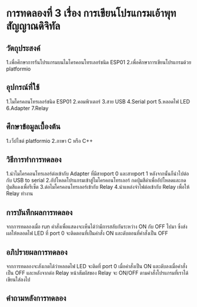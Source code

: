 # การทดลองที่ 3 เรื่อง การเขียนโปรแกรมเอ้าพุทสัญญาณดิจิทัล

## วัตถุประสงค์
1.เพื่อศึกษาการรันโปรแกรมบนไมโครคอนโทรเลอร์ชนิด ESP01 
2.เพื่อศึกษาการเขียนโปรแกรมด้วย platformio

## อุปกรณ์ที่ใช้
1.ไมโครคอนโทรเลอร์ชนิด ESP01
2.คอมพิวเตอร์
3.สาย USB
4.Serial port
5.หลอดไฟ LED
6.Adapter
7.Relay

## ศึกษาข้อมูลเบื้องต้น
1.เว็ปไซต์ platformio
2.ภาษา C หรือ C++

## วิธีการทำการทดลอง 
1.นำไมโครคอนโทรเลอร์ต่อเข้ากับ Adapter ที่มีสายport 0 และสายport 1 หลังจากนั้นก็นำไปต่อกับ USB to serial
2.อัปโหลดโปรแกรมเข้าสู่ไมโครคอนโทรเลอร์ กดปุ่มสีดำเพื่ออัปโหลดและกดปุ่มสีแดงเพื่อรีเซ็ต
3.ต่อไมโครคอนโทรเลอร์เข้ากับ Relay
4.นำแหล่งจ่าไฟต่อเข้ากับ Relay เพื่อให้ Relay ทำงาน
## การบันทึกผลการทดลอง 
  จากการทดลองเมื่อ run คำสั่งเพื่อแสดงจะเห็นได้ว่ามีการสลับกันระหว่าง ON กับ OFF ไปมา ซึ่งส่งผลให้หลอดไฟ LED ที่ port 0 จะติดตอนที่เป็นคำสั่ง ON และดับตอนที่คำสั่งเป็น OFF 
## อภิปรายผลการทดลอง 
  จากการทดลองจะสังเกตได้ว่าหลอดไฟ LED จะติดที่ port 0 เมื่อคำสั่งเป็น ON และดับลงเมื่อคำสั่งเป็น OFF และหลังจากต่อ Relay หน้าสัมผัสของ Relay จะ ON/OFF ตามคำสั่งโปรแกรมที่เราได้เขียนใส่ลงไป
## คำถามหลังการทดลอง 


